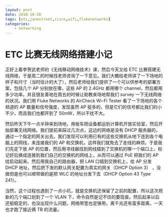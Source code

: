 ```yaml
---
layout: post
date: 2018-10-20
tags: [etc,janestreet,cisco,wifi,flukenetworks]
categories:
    - networking
---
```


# ETC 比赛无线网络搭建小记

正好上着李贺武老师的《无线移动网络技术》课，然后今天又给 ETC 比赛搭建无线网络，于是周二的时候找老师咨询了一下意见。我们大概给老师讲了一下场地的样子和尺寸（当时估计的大了），然后老师给我们提供了一个可以供参考的部署方案，包括几个 AP 分别放在哪，这些 AP 的 2.4GHz 都用哪个 channel，然后都用多少功率。并且很友善地在周五的时候让助教来场地帮我们 survey 一下无线网络的状况。我们用 Fluke Networks 的 AirCheck Wi-Fi Tester 看了一下场地的各个频道的 AP 数量和信号强度，发现虽然 AP 挺多的，但是它们的信号都比我们的小不少，而且我们也都开到了 50mW，所以干扰不大。

然后昨天下午一点半钟来到场地，用板车把设备都运到计算机开放实验室，然后开始部署无线网络。我们提前来踩过几次点，这边的网络是没有 DHCP 服务器的，通过一个指定的网关出去。我们发现可以利用已有的这些交换机从地下连到各个电脑上的网线，来连接我们的 AP 和交换机，这样我们就免去了走线的麻烦。于是我们先定下放 AP 的位置，然后用寻线器找到网线插到了交换机的哪一个端口上，标记好后换成连接到我们自己的交换机的网线上，从而可以通过 PoE 把我们的 AP 给启动起来。然后用我自己的路由器，把 LAN 口插到交换机上，给 AP 分发 DHCP 地址，然后把下发的默认网关配置为真实的网关（DHCP Option 3） ，没做但是也可以顺带做的是把 WLC 的地址分发下去（DHCP Option 43 Type 241）。

当然，这个过程也遇到了一点小坑，就是交换机还保留了之前的配置，所以这次把新的几个端口划到了一个 VLAN 下，命令自然是记不住的要现查。然后起来以后还挺稳定的，也没出现什么问题，网络带宽也足够用，离千兆还有蛮多距离，一天也才跑了接近俩 TB 的流量。